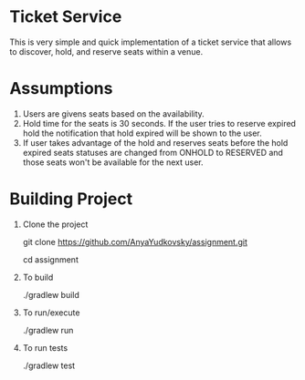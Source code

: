 # Ticket Service
This is very simple and quick implementation of a ticket service that allows to discover, hold, 
and reserve seats within a venue.


# Assumptions

1. Users are givens seats based on the availability.
2. Hold time for the seats is 30 seconds. If the user tries to reserve expired hold the 
notification that hold expired will be shown to the user.  
5. If user takes advantage of the hold and reserves seats before the hold expired seats statuses are changed from ONHOLD
 to RESERVED and those seats won't be available for the next user. 

# Building Project

1.	Clone the project
	
	git clone https://github.com/AnyaYudkovsky/assignment.git
	
	cd assignment
	
2.	To build
	
	./gradlew build  
	
3.	To run/execute
	
	./gradlew run
	
4.	To run tests

	./gradlew test  